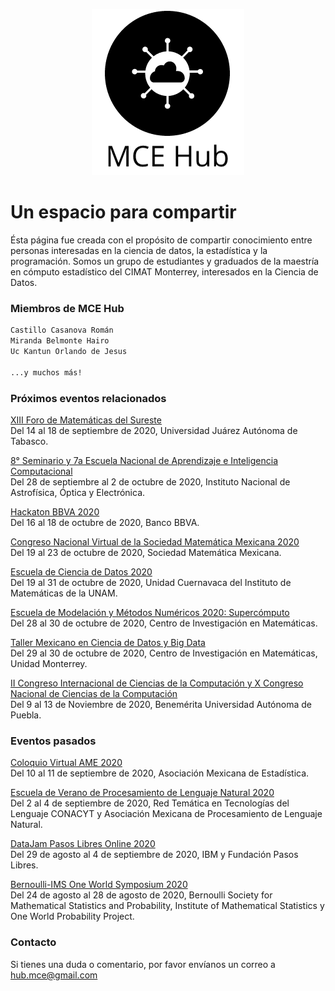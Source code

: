 <p align="center">
  <img src="./mcehub_logo2.png" alt="logocentrado"/>
</p>


# Un espacio para compartir

Ésta página fue creada con el propósito de compartir conocimiento entre personas interesadas en la ciencia de datos, la estadística y la programación.
Somos un grupo de estudiantes y graduados de la maestría en cómputo estadístico del CIMAT Monterrey, interesados en la Ciencia de Datos.

### Miembros de MCE Hub


```markdown
Castillo Casanova Román
Miranda Belmonte Hairo 
Uc Kantun Orlando de Jesus

...y muchos más!
```

### Próximos eventos relacionados

[XIII Foro de Matemáticas del Sureste](http://congresos.ujat.mx/foromatematicas/)\
Del 14 al 18 de septiembre de 2020, Universidad Juárez Autónoma de Tabasco.

[8° Seminario y 7a Escuela Nacional de Aprendizaje e Inteligencia Computacional](https://ccc.inaoep.mx/SNAIC/2020/index.html)\
Del 28 de septiembre al 2 de octubre de 2020, Instituto Nacional de Astrofísica, Óptica y Electrónica.

[Hackaton BBVA 2020](https://openinnovation.bbva.com/es/evento/hackathon-bbva-2020)\
Del 16 al 18 de octubre de 2020, Banco BBVA.

[Congreso Nacional Virtual de la Sociedad Matemática Mexicana 2020](https://www.smm.org.mx/congreso)\
Del 19 al 23 de octubre de 2020, Sociedad Matemática Mexicana.

[Escuela de Ciencia de Datos 2020](http://www.matcuer.unam.mx/cienciasdatos)\
Del 19 al 31 de octubre de 2020, Unidad Cuernavaca del Instituto de Matemáticas de la UNAM.

[Escuela de Modelación y Métodos Numéricos 2020: Supercómputo](http://modelacion2020.eventos.cimat.mx/)\
Del 28 al 30 de octubre de 2020, Centro de Investigación en Matemáticas.

[Taller Mexicano en Ciencia de Datos y Big Data](http://tallercdbd.eventos.cimat.mx/node/1508/)\
Del 29 al 30 de octubre de 2020, Centro de Investigación en Matemáticas, Unidad Monterrey.

[II Congreso Internacional de Ciencias de la Computación y X Congreso Nacional de Ciencias de la Computación](https://conacic.siycise.org/)\
Del 9 al 13 de Noviembre de 2020, Benemérita Universidad Autónoma de Puebla.

### Eventos pasados

[Coloquio Virtual AME 2020](https://www.coloquio.amestad.mx/)\
Del 10 al 11 de septiembre de 2020, Asociación Mexicana de Estadística.

[Escuela de Verano de Procesamiento de Lenguaje Natural 2020](https://ampln.github.io/escuelaverano2020)\
Del 2 al 4 de septiembre de 2020, Red Temática en Tecnologías del Lenguaje CONACYT y Asociación Mexicana de Procesamiento de Lenguaje Natural.

[DataJam Pasos Libres Online 2020](https://www.ibm.com/events/co/es/datajam/)\
Del 29 de agosto al 4 de septiembre de 2020, IBM y Fundación Pasos Libres.

[Bernoulli-IMS One World Symposium 2020](https://www.worldsymposium2020.org/home)\
Del 24 de agosto al 28 de agosto de 2020, Bernoulli Society for Mathematical Statistics and Probability, Institute of Mathematical Statistics y  One World Probability Project.




### Contacto

Si tienes una duda o comentario, por favor envíanos un correo a [hub.mce@gmail.com](https://www.gmail.com)

